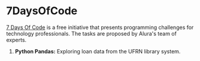 # 7DaysOfCode

[7 Days Of Code](https://7daysofcode.io/) is a free initiative that presents programming challenges for technology professionals. The tasks are proposed by Alura's team of experts.
1. **Python Pandas:** Exploring loan data from the UFRN library system.
